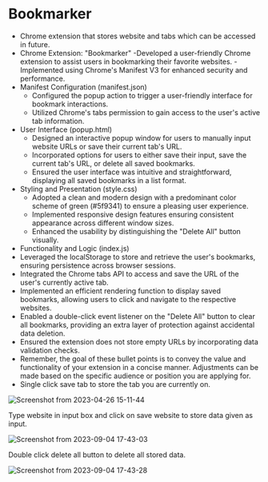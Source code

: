 # Bookmarker
- Chrome extension that stores website and tabs which can be accessed in future.
- Chrome Extension: "Bookmarker"
   -Developed a user-friendly Chrome extension to assist users in bookmarking their favorite websites.
   -Implemented using Chrome's Manifest V3 for enhanced security and performance.
- Manifest Configuration (manifest.json)
  - Configured the popup action to trigger a user-friendly interface for bookmark interactions.
  - Utilized Chrome's tabs permission to gain access to the user's active tab information.
- User Interface (popup.html)
  - Designed an interactive popup window for users to manually input website URLs or save their current tab's URL.
  - Incorporated options for users to either save their input, save the current tab's URL, or delete all saved bookmarks.
  - Ensured the user interface was intuitive and straightforward, displaying all saved bookmarks in a list format.
- Styling and Presentation (style.css)
  - Adopted a clean and modern design with a predominant color scheme of green (#5f9341) to ensure a pleasing user experience.
  - Implemented responsive design features ensuring consistent appearance across different window sizes.
  - Enhanced the usability by distinguishing the "Delete All" button visually.
- Functionality and Logic (index.js)
 - Leveraged the localStorage to store and retrieve the user's bookmarks, ensuring persistence across browser sessions.
 - Integrated the Chrome tabs API to access and save the URL of the user's currently active tab.
 - Implemented an efficient rendering function to display saved bookmarks, allowing users to click and navigate to the respective websites.
 - Enabled a double-click event listener on the "Delete All" button to clear all bookmarks, providing an extra layer of protection against accidental data deletion.
 - Ensured the extension does not store empty URLs by incorporating data validation checks.
 - Remember, the goal of these bullet points is to convey the value and functionality of your extension in a concise manner. Adjustments can be made based on the specific audience or position you are applying for.
- Single click save tab to store the tab you are currently on.

![Screenshot from 2023-04-26 15-11-44](https://user-images.githubusercontent.com/95877070/234545481-98badb17-404e-4e04-8fb9-4cb08462b500.png)

Type website in input box and click on save website to store data given as input.

![Screenshot from 2023-09-04 17-43-03](https://github.com/Atharv-a/Bookmarker/assets/95877070/958982ac-65fd-45d8-bcaf-fab89e6afd72)

Double click delete all button to delete all stored data.

![Screenshot from 2023-09-04 17-43-28](https://github.com/Atharv-a/Bookmarker/assets/95877070/76ad41a0-75e6-4845-8a05-7c581693729f)
